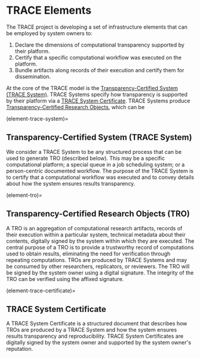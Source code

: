 # TRACE Elements

The TRACE project is developing a set of infrastructure elements that can be
employed by system owners to:

1. Declare the dimensions of computational transparency supported by their
   platform.
2. Certify that a specific computational workflow was executed on the platform.
3. Bundle artifacts along records of their execution and certify them for
   dissemination.

At the core of the TRACE model is the [Transparency-Certified System (TRACE
System)](element-trace-system). TRACE Systems specify how transparency is
supported by their platform via a [TRACE System Certificate](element-trace-certificate). 
TRACE Systems produce [Transparency-Certified Research Objects](element-tro),
which can be

(element-trace-system)=
## Transparency-Certified System (TRACE System)

We consider a TRACE System to be any structured process that can be used to
generate TRO (described below). This may be a specific computational platform; a
special queue in a job scheduling system; or a person-centric documented
workflow. The purpose of the TRACE System is to certify that a computational
workflow was executed and to convey details about how the system ensures results
transparency.

(element-tro)=
## Transparency-Certified Research Objects (TRO)

A TRO is an aggregation of computational research artifacts, records of their
execution within a particular system, technical metadata about their contents,
digitally signed by the system within which they are executed. The central
purpose of a TRO is to provide a trustworthy record of computations used to
obtain results, eliminating the need for verification through repeating
computations. TROs are produced by TRACE Systems and may be consumed by other
researchers, replicators, or reviewers. The TRO will be signed by the system
owner using a digital signature. The integrity of the TRO can be verified using
the affixed signature.

(element-trace-certificate)=
## TRACE System Certificate

A TRACE System Certificate is a structured document that describes how TROs are
produced by a TRACE System and how the system ensures results transparency and
reproducibility. TRACE System Certificates are digitally signed by the system
owner and supported by the system owner's reputation. 
